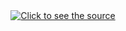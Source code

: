 <div align="center">
 <a class="link" href="https://github.com/geminiuser727/geminiuser727/blame/main/header.svg">
  <img class="image" src="header.svg" alt="Click to see the source">
 </a>
</div>
